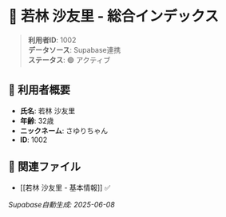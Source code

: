 # 🔄 若林 沙友里 - 総合インデックス

> **利用者ID**: 1002  
> **データソース**: Supabase連携  
> **ステータス**: 🟢 アクティブ

## 👤 利用者概要
- **氏名**: 若林 沙友里
- **年齢**: 32歳
- **ニックネーム**: さゆりちゃん
- **ID**: 1002

## 📁 関連ファイル
- [[若林 沙友里 - 基本情報]] ✅

*Supabase自動生成: 2025-06-08*